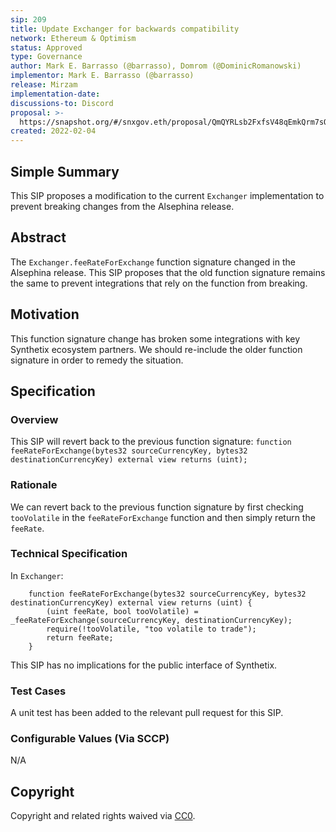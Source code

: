 ```yaml
---
sip: 209
title: Update Exchanger for backwards compatibility
network: Ethereum & Optimism
status: Approved
type: Governance
author: Mark E. Barrasso (@barrasso), Domrom (@DominicRomanowski)
implementor: Mark E. Barrasso (@barrasso)
release: Mirzam 
implementation-date:
discussions-to: Discord
proposal: >-
  https://snapshot.org/#/snxgov.eth/proposal/QmQYRLsb2FxfsV48qEmkQrm7sQoRA13ecaMMyx6batXvAU
created: 2022-02-04
---
```


<!--You can leave these HTML comments in your merged SIP and delete the visible duplicate text guides, they will not appear and may be helpful to refer to if you edit it again. This is the suggested template for new SIPs. Note that an SIP number will be assigned by an editor. When opening a pull request to submit your SIP, please use an abbreviated title in the filename, `sip-draft_title_abbrev.md`. The title should be 44 characters or less.-->

## Simple Summary

<!--"If you can't explain it simply, you don't understand it well enough." Simply describe the outcome the proposed changes intends to achieve. This should be non-technical and accessible to a casual community member.-->

This SIP proposes a modification to the current `Exchanger` implementation to prevent breaking changes from the Alsephina release.

## Abstract

<!--A short (~200 word) description of the proposed change, the abstract should clearly describe the proposed change. This is what *will* be done if the SIP is implemented, not *why* it should be done or *how* it will be done. If the SIP proposes deploying a new contract, write, "we propose to deploy a new contract that will do x".-->

The `Exchanger.feeRateForExchange` function signature changed in the Alsephina release. This SIP proposes that the old function signature remains the same to prevent integrations that rely on the function from breaking.

## Motivation

<!--This is the problem statement. This is the *why* of the SIP. It should clearly explain *why* the current state of the protocol is inadequate.  It is critical that you explain *why* the change is needed, if the SIP proposes changing how something is calculated, you must address *why* the current calculation is innaccurate or wrong. This is not the place to describe how the SIP will address the issue!-->

This function signature change has broken some integrations with key Synthetix ecosystem partners. We should re-include the older function signature in order to remedy the situation.

## Specification

<!--The specification should describe the syntax and semantics of any new feature, there are five sections
1. Overview
2. Rationale
3. Technical Specification
4. Test Cases
5. Configurable Values
-->

### Overview

<!--This is a high level overview of *how* the SIP will solve the problem. The overview should clearly describe how the new feature will be implemented.-->

This SIP will revert back to the previous function signature:
`function feeRateForExchange(bytes32 sourceCurrencyKey, bytes32 destinationCurrencyKey) external view returns (uint);`

### Rationale

<!--This is where you explain the reasoning behind how you propose to solve the problem. Why did you propose to implement the change in this way, what were the considerations and trade-offs. The rationale fleshes out what motivated the design and why particular design decisions were made. It should describe alternate designs that were considered and related work. The rationale may also provide evidence of consensus within the community, and should discuss important objections or concerns raised during discussion.-->

We can revert back to the previous function signature by first checking `tooVolatile` in the `feeRateForExchange` function and then simply return the `feeRate`.

### Technical Specification

<!--The technical specification should outline the public API of the changes proposed. That is, changes to any of the interfaces Synthetix currently exposes or the creations of new ones.-->

In `Exchanger`:

```
    function feeRateForExchange(bytes32 sourceCurrencyKey, bytes32 destinationCurrencyKey) external view returns (uint) {
        (uint feeRate, bool tooVolatile) = _feeRateForExchange(sourceCurrencyKey, destinationCurrencyKey);
        require(!tooVolatile, "too volatile to trade");
        return feeRate;
    }
```

This SIP has no implications for the public interface of Synthetix.

### Test Cases

<!--Test cases for an implementation are mandatory for SIPs but can be included with the implementation..-->

A unit test has been added to the relevant pull request for this SIP.

### Configurable Values (Via SCCP)

<!--Please list all values configurable via SCCP under this implementation.-->

N/A

## Copyright

Copyright and related rights waived via [CC0](https://creativecommons.org/publicdomain/zero/1.0/).
